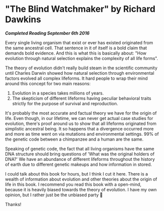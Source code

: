 # "The Blind Watchmaker" by Richard Dawkins

***Completed Reading September 6th 2016***

Every single living organism that exist or ever has existed originated from the same ancestral cell. That sentence in it of itself is a bold claim that demands bold evidence. And this is what this is basically about: "How evolution through natural selection explains the complexity of all life forms".

The theory of evolution didn't really build steam in the scientific community until Charles Darwin showed how natural selection through environmental factors evolved all complex lifeforms. It hard people to wrap their mind around this concept for two main reasons: 
1. Evolution in a species takes millions of years.
2. The skepticism of different lifeforms having peculiar behavioral traits strictly for the purpose of survival and reproduction.
   
It's probably the most accurate and factual theory we have for the origin of life. Even though, in our lifetime, we can never get actual case studies for evolution, there's proof around us to show that all lifeforms originated from simplistic ancestral being. It so happens that a divergence occurred more and more as time went on via mutations and environmental settings. 99% of the genetic code between a chimpanzee and a human are the same.

Speaking of genetic code, the fact that all living organisms have the same DNA structure should bring questions of 'What was the original holders of DNA?' We have an abundance of different lifeforms throughout the history of earth due to different genetic makeups and how information in stored.

I could talk about this book for hours, but I think I cut it here. There is a wealth of information about evolution and other theories about the origin of life in this book. I recommend you read this book with a open-mind, because it is heavily biased towards the theory of evolution. I have my own opinion, but I rather just be the unbiased party 🙂

Thanks!
